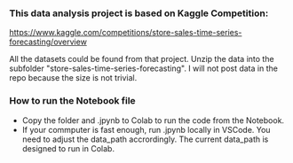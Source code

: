 ### This data analysis project is based on Kaggle Competition: 
https://www.kaggle.com/competitions/store-sales-time-series-forecasting/overview

All the datasets could be found from that project. Unzip the data into the subfolder "store-sales-time-series-forecasting". I will not post data in the repo because the size is not trivial.

### How to run the Notebook file ##
- Copy the folder and .jpynb to Colab to run the code from the Notebook.
- If your commputer is fast enough, run .jpynb locally in VSCode. You need to adjust the data_path accrordingly. The current data_path is designed to run in Colab.
